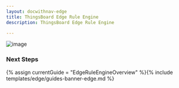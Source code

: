 ```yaml
---
layout: docwithnav-edge
title: ThingsBoard Edge Rule Engine
description: ThingsBoard Edge Rule Engine

---
```


![image](/images/coming-soon.jpg)

### Next Steps

{% assign currentGuide = "EdgeRuleEngineOverview" %}{% include templates/edge/guides-banner-edge.md %}